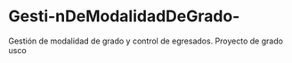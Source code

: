 # Gesti-nDeModalidadDeGrado-
Gestión de modalidad de grado y control de egresados.   Proyecto de grado usco

